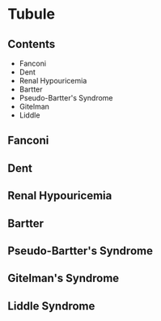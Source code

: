 <!--
Filename:	Tubule.md
Project:	/Users/shume/Developer/mnemosyne/docs/MMB/docs/e_Nephro
Authors:	shumez <https://github.com/shumez>
Created:	2019-04-03 17:32:17
Modified:	2020-01-26 15:52:32
-----
Copyright (c) 2020 shumez
-->

# Tubule

## Contents

- Fanconi
- Dent
- Renal Hypouricemia
- Bartter
- Pseudo-Bartter's Syndrome
- Gitelman
- Liddle


## Fanconi

<!-- <h6 id='fanconi-def'>Definition</h6> -->
<!-- <h6 id='fanconi-eti'>Etiology</h6> -->
<!-- <h6 id='fanconi-epi'>Epidemiology</h6> -->
<!-- <h6 id='fanconi-cls'>Classification</h6> -->
<!-- <h6 id='fanconi-sx'>Sign and Symptom</h6> -->
<!-- <h6 id='fanconi-cmp'>Complication</h6> -->
<!-- <h6 id='fanconi-ex'>Examination</h6> -->
<!-- <h6 id='fanconi-dx'>Diagnosis</h6> -->
<!-- <h6 id='fanconi-tx'>Treatment</h6> -->
<!-- <h6 id='fanconi-prg'>Prognosis</h6> -->
<!-- <h6 id='fanconi-app'>Appendix</h6> -->


## Dent

<!-- <h6 id='dent-def'>Definition</h6> -->
<!-- <h6 id='dent-eti'>Etiology</h6> -->
<!-- <h6 id='dent-epi'>Epidemiology</h6> -->
<!-- <h6 id='dent-cls'>Classification</h6> -->
<!-- <h6 id='dent-sx'>Sign and Symptom</h6> -->
<!-- <h6 id='dent-cmp'>Complication</h6> -->
<!-- <h6 id='dent-ex'>Examination</h6> -->
<!-- <h6 id='dent-dx'>Diagnosis</h6> -->
<!-- <h6 id='dent-tx'>Treatment</h6> -->
<!-- <h6 id='dent-prg'>Prognosis</h6> -->
<!-- <h6 id='dent-app'>Appendix</h6> -->


## Renal Hypouricemia

<!-- <h6 id='renal_hypouricemia-def'>Definition</h6> -->
<!-- <h6 id='renal_hypouricemia-eti'>Etiology</h6> -->
<!-- <h6 id='renal_hypouricemia-epi'>Epidemiology</h6> -->
<!-- <h6 id='renal_hypouricemia-cls'>Classification</h6> -->
<!-- <h6 id='renal_hypouricemia-sx'>Sign and Symptom</h6> -->
<!-- <h6 id='renal_hypouricemia-cmp'>Complication</h6> -->
<!-- <h6 id='renal_hypouricemia-ex'>Examination</h6> -->
<!-- <h6 id='renal_hypouricemia-dx'>Diagnosis</h6> -->
<!-- <h6 id='renal_hypouricemia-tx'>Treatment</h6> -->
<!-- <h6 id='renal_hypouricemia-prg'>Prognosis</h6> -->
<!-- <h6 id='renal_hypouricemia-app'>Appendix</h6> -->


## Bartter

<!-- <h6 id='bartter-def'>Definition</h6> -->
<!-- <h6 id='bartter-eti'>Etiology</h6> -->
<!-- <h6 id='bartter-epi'>Epidemiology</h6> -->
<!-- <h6 id='bartter-cls'>Classification</h6> -->
<!-- <h6 id='bartter-sx'>Sign and Symptom</h6> -->
<!-- <h6 id='bartter-cmp'>Complication</h6> -->
<!-- <h6 id='bartter-ex'>Examination</h6> -->
<!-- <h6 id='bartter-dx'>Diagnosis</h6> -->
<!-- <h6 id='bartter-tx'>Treatment</h6> -->
<!-- <h6 id='bartter-prg'>Prognosis</h6> -->
<!-- <h6 id='bartter-app'>Appendix</h6> -->


## Pseudo-Bartter's Syndrome

<!-- <h6 id='pseudo-bartter_syndrome-def'>Definition</h6> -->
<!-- <h6 id='pseudo-bartter_syndrome-eti'>Etiology</h6> -->
<!-- <h6 id='pseudo-bartter_syndrome-epi'>Epidemiology</h6> -->
<!-- <h6 id='pseudo-bartter_syndrome-cls'>Classification</h6> -->
<!-- <h6 id='pseudo-bartter_syndrome-sx'>Sign and Symptom</h6> -->
<!-- <h6 id='pseudo-bartter_syndrome-cmp'>Complication</h6> -->
<!-- <h6 id='pseudo-bartter_syndrome-ex'>Examination</h6> -->
<!-- <h6 id='pseudo-bartter_syndrome-dx'>Diagnosis</h6> -->
<!-- <h6 id='pseudo-bartter_syndrome-tx'>Treatment</h6> -->
<!-- <h6 id='pseudo-bartter_syndrome-prg'>Prognosis</h6> -->
<!-- <h6 id='pseudo-bartter_syndrome-app'>Appendix</h6> -->


## Gitelman's Syndrome

<!-- <h6 id='gitelman-def'>Definition</h6> -->
<!-- <h6 id='gitelman-eti'>Etiology</h6> -->
<!-- <h6 id='gitelman-epi'>Epidemiology</h6> -->
<!-- <h6 id='gitelman-cls'>Classification</h6> -->
<!-- <h6 id='gitelman-sx'>Sign and Symptom</h6> -->
<!-- <h6 id='gitelman-cmp'>Complication</h6> -->
<!-- <h6 id='gitelman-ex'>Examination</h6> -->
<!-- <h6 id='gitelman-dx'>Diagnosis</h6> -->
<!-- <h6 id='gitelman-tx'>Treatment</h6> -->
<!-- <h6 id='gitelman-prg'>Prognosis</h6> -->
<!-- <h6 id='gitelman-app'>Appendix</h6> -->


## Liddle Syndrome

<!-- <h6 id='liddle-def'>Definition</h6> -->
<!-- <h6 id='liddle-eti'>Etiology</h6> -->
<!-- <h6 id='liddle-epi'>Epidemiology</h6> -->
<!-- <h6 id='liddle-cls'>Classification</h6> -->
<!-- <h6 id='liddle-sx'>Sign and Symptom</h6> -->
<!-- <h6 id='liddle-cmp'>Complication</h6> -->
<!-- <h6 id='liddle-ex'>Examination</h6> -->
<!-- <h6 id='liddle-dx'>Diagnosis</h6> -->
<!-- <h6 id='liddle-tx'>Treatment</h6> -->
<!-- <h6 id='liddle-prg'>Prognosis</h6> -->
<!-- <h6 id='liddle-app'>Appendix</h6> -->

##

<!-- ## -->
<!-- <h6 id='-def'>Definition</h6> -->
<!-- <h6 id='-eti'>Etiology</h6> -->
<!-- <h6 id='-epi'>Epidemiology</h6> -->
<!-- <h6 id='-cls'>Classification</h6> -->
<!-- <h6 id='-sx'>Sign and Symptom</h6> -->
<!-- <h6 id='-cmp'>Complication</h6> -->
<!-- <h6 id='-ex'>Examination</h6> -->
<!-- <h6 id='-dx'>Diagnosis</h6> -->
<!-- <h6 id='-tx'>Treatment</h6> -->
<!-- <h6 id='-prg'>Prognosis</h6> -->
<!-- <h6 id='-app'>Appendix</h6> -->

<!-- ref -->


<!-- <style type="text/css">
	img{width: 50%; float: right;}
</style> -->